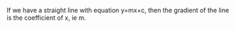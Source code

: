 If we have a straight line with equation y=mx+c, then the gradient of
the line is the coefficient of x, ie m.

